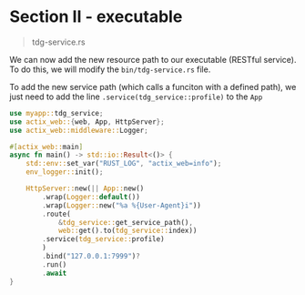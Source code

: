 # Section II - executable

> tdg-service.rs

We can now add the new resource path to our executable \(RESTful service\). To do this, we will modify the `bin/tdg-service.rs` file.

To add the new service path \(which calls a funciton with a defined path\), we just need to add the line `.service(tdg_service::profile)` to the `App`

```rust
use myapp::tdg_service;
use actix_web::{web, App, HttpServer};
use actix_web::middleware::Logger;

#[actix_web::main]
async fn main() -> std::io::Result<()> {
    std::env::set_var("RUST_LOG", "actix_web=info");
    env_logger::init();

    HttpServer::new(|| App::new()
        .wrap(Logger::default())
        .wrap(Logger::new("%a %{User-Agent}i"))
        .route(
            &tdg_service::get_service_path(), 
            web::get().to(tdg_service::index))
        .service(tdg_service::profile)
        )
        .bind("127.0.0.1:7999")?
        .run()
        .await
}
```



